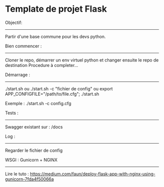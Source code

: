 Template de projet Flask
=======================


Objectif:
__________
Partir d'une base commune pour les devs python.


Bien commencer :
___________
Cloner le repo, démarrer un env virtuel python et changer ensuite le repo de destination
Procedure à completer...


Démarrage :
___________
./start.sh
ou
./start.sh -c "fichier de config"
ou
export APP_CONFIGFILE="/path/to/file.cfg"; ./start.sh

Exemple :
./start.sh -c config.cfg


Tests :
________
Swagger existant sur : /docs


Log :
_______
Regarder le fichier de config


WSGI : Gunicorn + NGINX
_______
Lire le tuto : https://medium.com/faun/deploy-flask-app-with-nginx-using-gunicorn-7fda4f50066a

